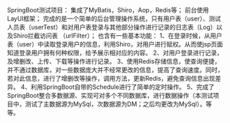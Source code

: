 SpringBoot测试项目：
  集成了MyBatis，Shiro，Aop，Redis等；
  前台使用LayUI框架；
  完成的是一个简单的后台管理操作系统，只有用户表（user）、测试人员表（userTest）和对用户表登录与其他部分操作进行记录的日志表（Log）以及Shiro拦截访问表 （urlFilter）；
  也含有一些基本功能：
    1、在登录时候，从用户表（user）中读取登录用户的信息，利用Shiro，对用户进行赋权。从而使jsp页面知道登录用户拥有何种权限，给予展示相对应的内容。
    2、对用户登录进行记录，及增删改、上传、下载等操作进行记录。
    3、使用Redis存储信息，使查询便捷，并不通过数据库，对一些数据庞大并不经常更改的信息，提高了查询速度。同时，若对此信息，进行了增删改等操作，调用方法，更新Redis，避免查询信息出现差异。
    4、利用SpringBoot自带的Schedule进行了简单的定时操作。
    5、完成了SpringBoot整合多数据源、实现可对多个不同数据库，进行数据操作（本测试项目中，测试了主数据源为MySql，次数据源为DM；之后均更改为MySql）。等等。
